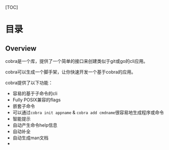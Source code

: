 [TOC]



# 目录

## Overview

cobra是一个库，提供了一个简单的接口来创建类似于git或go的cli应用。

cobra可以生成一个脚手架，让你快速开发一个基于cobra的应用。

cobra提供了以下功能：

- 容易的基于子命令的cli
- Fully POSIX兼容的flags
- 嵌套子命令
- 可以通过`cobra init appname` & `cobra add cmdname`很容易地生成程序或命令
- 智能提示
- 自动产生命令help信息
- 自动补全
- 自动生成man文档
- 

